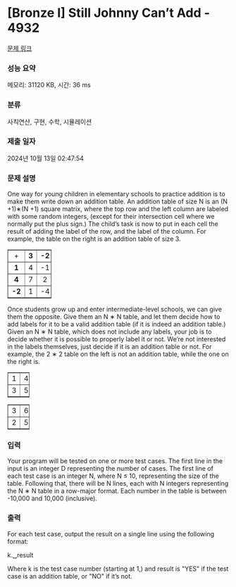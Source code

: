 # [Bronze I] Still Johnny Can’t Add - 4932 

[문제 링크](https://www.acmicpc.net/problem/4932) 

### 성능 요약

메모리: 31120 KB, 시간: 36 ms

### 분류

사칙연산, 구현, 수학, 시뮬레이션

### 제출 일자

2024년 10월 13일 02:47:54

### 문제 설명

<p>One way for young children in elementary schools to practice addition is to make them write down an addition table. An addition table of size N is an (N +1)∗(N +1) square matrix, where the top row and the left column are labeled with some random integers, (except for their intersection cell where we normally put the plus sign.) The child’s task is now to put in each cell the result of adding the label of the row, and the label of the column. For example, the table on the right is an addition table of size 3.</p>

<table border="1" cellpadding="1" cellspacing="1" style="width:100px">
	<tbody>
		<tr>
			<td style="text-align:center">+</td>
			<td style="text-align:center"><strong>3 </strong></td>
			<td style="text-align:center"><strong>-2</strong></td>
			<td style="text-align:center"><strong>5</strong></td>
		</tr>
		<tr>
			<td style="text-align:center"><strong>1</strong></td>
			<td style="text-align:center">4</td>
			<td style="text-align:center">-1</td>
			<td style="text-align:center">6</td>
		</tr>
		<tr>
			<td style="text-align:center"><strong>4</strong></td>
			<td style="text-align:center">7</td>
			<td style="text-align:center">2</td>
			<td style="text-align:center">9</td>
		</tr>
		<tr>
			<td style="text-align:center"><strong>-2</strong></td>
			<td style="text-align:center">1</td>
			<td style="text-align:center">-4</td>
			<td style="text-align:center">3</td>
		</tr>
	</tbody>
</table>

<p>Once students grow up and enter intermediate-level schools, we can give them the opposite. Give them an N ∗ N table, and let them decide how to add labels for it to be a valid addition table (if it is indeed an addition table.) Given an N ∗ N table, which does not include any labels, your job is to decide whether it is possible to properly label it or not. We’re not interested in the labels themselves, just decide if it is an addition table or not. For example, the 2 ∗ 2 table on the left is not an addition table, while the one on the right is.</p>

<table border="1" cellpadding="1" cellspacing="1" style="width:50px">
	<tbody>
		<tr>
			<td style="text-align:center">1</td>
			<td style="text-align:center">4</td>
		</tr>
		<tr>
			<td style="text-align:center">3</td>
			<td style="text-align:center">5</td>
		</tr>
	</tbody>
</table>

<p> </p>

<table border="1" cellpadding="1" cellspacing="1" style="width:50px">
	<tbody>
		<tr>
			<td style="text-align:center">3</td>
			<td style="text-align:center">6</td>
		</tr>
		<tr>
			<td style="text-align:center">2</td>
			<td style="text-align:center">5</td>
		</tr>
	</tbody>
</table>

<p> </p>

### 입력 

 <p>Your program will be tested on one or more test cases. The first line in the input is an integer D representing the number of cases. The first line of each test case is an integer N, where N ≤ 10, representing the size of the table. Following that, there will be N lines, each with N integers representing the N ∗ N table in a row-major format. Each number in the table is between -10,000 and 10,000 (inclusive).</p>

### 출력 

 <p>For each test case, output the result on a single line using the following format:</p>

<p>k.␣result</p>

<p>Where k is the test case number (starting at 1,) and result is "YES" if the test case is an addition table, or "NO" if it’s not.</p>

